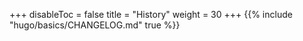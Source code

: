 +++
disableToc = false
title = "History"
weight = 30
+++
{{% include "hugo/basics/CHANGELOG.md" true %}}
